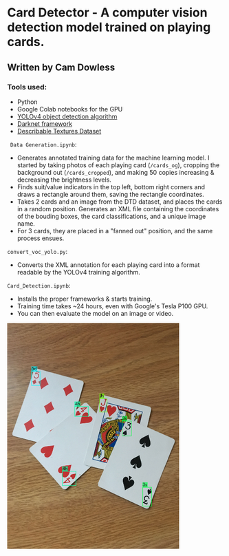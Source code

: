 # Card Detector - A computer vision detection model trained on playing cards.
## Written by Cam Dowless

### Tools used:
  - Python
  - Google Colab notebooks for the GPU
  - [YOLOv4 object detection algorithm](https://arxiv.org/abs/2004.10934)
  - [Darknet framework](https://pjreddie.com/darknet/)
  - [Describable Textures Dataset](https://www.robots.ox.ac.uk/~vgg/data/dtd/)

` Data Generation.ipynb`:
  - Generates annotated training data for the machine learning model. I started by taking photos of each playing card (`/cards_og`), cropping the background out (`/cards_cropped`), and making 50 copies increasing & decreasing the brightness levels. 
  - Finds suit/value indicators in the top left, bottom right corners and draws a rectangle around them, saving the rectangle coordinates. 
  - Takes 2 cards and an image from the DTD dataset, and places the cards in a random position. Generates an XML file containing the coordinates of the bouding boxes, the card classifications, and a unique image name. 
  - For 3 cards, they are placed in a "fanned out" position, and the same process ensues. 
  
`convert_voc_yolo.py`: 
  - Converts the XML annotation for each playing card into a format readable by the YOLOv4 training algorithm. 
 
 `Card_Detection.ipynb`: 
  - Installs the proper frameworks & starts training.
  - Training time takes ~24 hours, even with Google's Tesla P100 GPU. 
  - You can then evaluate the model on an image or video. 
  
   <img src="https://github.com/camdowless/Card-Detector/blob/master/p6.jpg?" width="400" height="525">
   
